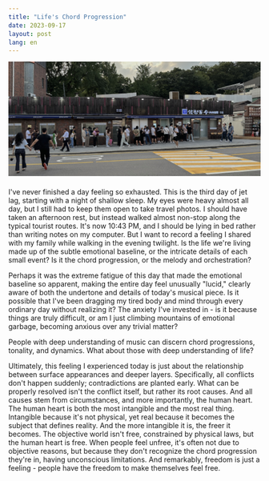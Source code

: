 ```yaml
---
title: "Life's Chord Progression"
date: 2023-09-17
layout: post
lang: en
---
```


<div style="margin-bottom: 20px">
  <img src="/assets/2023-09-17-chord-progression/line.jpg" class="centered-image" />
</div>

I've never finished a day feeling so exhausted. This is the third day of jet lag, starting with a night of shallow sleep. My eyes were heavy almost all day, but I still had to keep them open to take travel photos. I should have taken an afternoon rest, but instead walked almost non-stop along the typical tourist routes. It's now 10:43 PM, and I should be lying in bed rather than writing notes on my computer. But I want to record a feeling I shared with my family while walking in the evening twilight. Is the life we're living made up of the subtle emotional baseline, or the intricate details of each small event? Is it the chord progression, or the melody and orchestration?

Perhaps it was the extreme fatigue of this day that made the emotional baseline so apparent, making the entire day feel unusually "lucid," clearly aware of both the undertone and details of today's musical piece. Is it possible that I've been dragging my tired body and mind through every ordinary day without realizing it? The anxiety I've invested in - is it because things are truly difficult, or am I just climbing mountains of emotional garbage, becoming anxious over any trivial matter?

People with deep understanding of music can discern chord progressions, tonality, and dynamics. What about those with deep understanding of life?

Ultimately, this feeling I experienced today is just about the relationship between surface appearances and deeper layers. Specifically, all conflicts don't happen suddenly; contradictions are planted early. What can be properly resolved isn't the conflict itself, but rather its root causes. And all causes stem from circumstances, and more importantly, the human heart. The human heart is both the most intangible and the most real thing. Intangible because it's not physical, yet real because it becomes the subject that defines reality. And the more intangible it is, the freer it becomes. The objective world isn't free, constrained by physical laws, but the human heart is free. When people feel unfree, it's often not due to objective reasons, but because they don't recognize the chord progression they're in, having unconscious limitations. And remarkably, freedom is just a feeling - people have the freedom to make themselves feel free.
